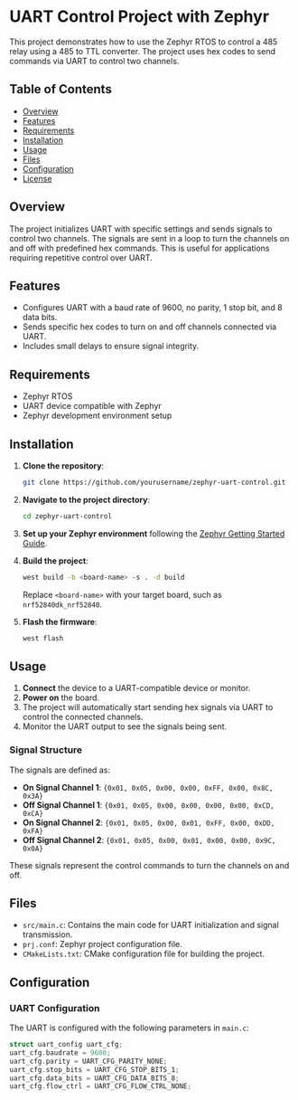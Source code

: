 # UART Control Project with Zephyr

This project demonstrates how to use the Zephyr RTOS to control a 485 relay using a 485 to TTL converter. The project uses hex codes to send commands via UART to control two channels.

## Table of Contents

- [Overview](#overview)
- [Features](#features)
- [Requirements](#requirements)
- [Installation](#installation)
- [Usage](#usage)
- [Files](#files)
- [Configuration](#configuration)
- [License](#license)

## Overview

The project initializes UART with specific settings and sends signals to control two channels. The signals are sent in a loop to turn the channels on and off with predefined hex commands. This is useful for applications requiring repetitive control over UART.

## Features

- Configures UART with a baud rate of 9600, no parity, 1 stop bit, and 8 data bits.
- Sends specific hex codes to turn on and off channels connected via UART.
- Includes small delays to ensure signal integrity.

## Requirements

- Zephyr RTOS
- UART device compatible with Zephyr
- Zephyr development environment setup

## Installation

1. **Clone the repository**:
    ```bash
    git clone https://github.com/yourusername/zephyr-uart-control.git
    ```
2. **Navigate to the project directory**:
    ```bash
    cd zephyr-uart-control
    ```
3. **Set up your Zephyr environment** following the [Zephyr Getting Started Guide](https://docs.zephyrproject.org/latest/getting_started/index.html).

4. **Build the project**:
    ```bash
    west build -b <board-name> -s . -d build
    ```
   Replace `<board-name>` with your target board, such as `nrf52840dk_nrf52840`.

5. **Flash the firmware**:
    ```bash
    west flash
    ```

## Usage

1. **Connect** the device to a UART-compatible device or monitor.
2. **Power on** the board.
3. The project will automatically start sending hex signals via UART to control the connected channels.
4. Monitor the UART output to see the signals being sent.

### Signal Structure

The signals are defined as:

- **On Signal Channel 1**: `{0x01, 0x05, 0x00, 0x00, 0xFF, 0x00, 0x8C, 0x3A}`
- **Off Signal Channel 1**: `{0x01, 0x05, 0x00, 0x00, 0x00, 0x00, 0xCD, 0xCA}`
- **On Signal Channel 2**: `{0x01, 0x05, 0x00, 0x01, 0xFF, 0x00, 0xDD, 0xFA}`
- **Off Signal Channel 2**: `{0x01, 0x05, 0x00, 0x01, 0x00, 0x00, 0x9C, 0x0A}`

These signals represent the control commands to turn the channels on and off.

## Files

- `src/main.c`: Contains the main code for UART initialization and signal transmission.
- `prj.conf`: Zephyr project configuration file.
- `CMakeLists.txt`: CMake configuration file for building the project.

## Configuration

### UART Configuration

The UART is configured with the following parameters in `main.c`:
```c
struct uart_config uart_cfg;
uart_cfg.baudrate = 9600;
uart_cfg.parity = UART_CFG_PARITY_NONE;
uart_cfg.stop_bits = UART_CFG_STOP_BITS_1;
uart_cfg.data_bits = UART_CFG_DATA_BITS_8;
uart_cfg.flow_ctrl = UART_CFG_FLOW_CTRL_NONE;
